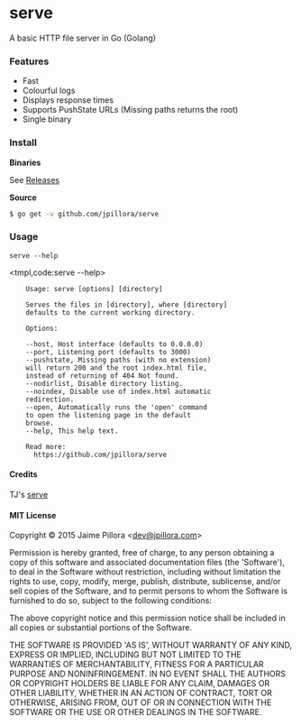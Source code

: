 
# serve

A basic HTTP file server in Go (Golang)

### Features

* Fast
* Colourful logs
* Displays response times
* Supports PushState URLs (Missing paths returns the root)
* Single binary

### Install

**Binaries**

See [Releases](https://github.com/jpillora/serve/releases/latest)

**Source**

``` sh
$ go get -v github.com/jpillora/serve
```
### Usage

`serve --help`

<tmpl,code:serve --help>
```
	Usage: serve [options] [directory]

	Serves the files in [directory], where [directory]
	defaults to the current working directory.

	Options:

	--host, Host interface (defaults to 0.0.0.0)
	--port, Listening port (defaults to 3000)
	--pushstate, Missing paths (with no extension)
	will return 200 and the root index.html file,
	instead of returning of 404 Not found.
	--nodirlist, Disable directory listing.
	--noindex, Disable use of index.html automatic
	redirection.
	--open, Automatically runs the 'open' command
	to open the listening page in the default
	browse.
	--help, This help text.

	Read more:
	  https://github.com/jpillora/serve
```
</tmpl>

#### Credits

TJ's [serve](https://npmjs.com/package/serve)

#### MIT License

Copyright © 2015 Jaime Pillora &lt;dev@jpillora.com&gt;

Permission is hereby granted, free of charge, to any person obtaining
a copy of this software and associated documentation files (the
'Software'), to deal in the Software without restriction, including
without limitation the rights to use, copy, modify, merge, publish,
distribute, sublicense, and/or sell copies of the Software, and to
permit persons to whom the Software is furnished to do so, subject to
the following conditions:

The above copyright notice and this permission notice shall be
included in all copies or substantial portions of the Software.

THE SOFTWARE IS PROVIDED 'AS IS', WITHOUT WARRANTY OF ANY KIND,
EXPRESS OR IMPLIED, INCLUDING BUT NOT LIMITED TO THE WARRANTIES OF
MERCHANTABILITY, FITNESS FOR A PARTICULAR PURPOSE AND NONINFRINGEMENT.
IN NO EVENT SHALL THE AUTHORS OR COPYRIGHT HOLDERS BE LIABLE FOR ANY
CLAIM, DAMAGES OR OTHER LIABILITY, WHETHER IN AN ACTION OF CONTRACT,
TORT OR OTHERWISE, ARISING FROM, OUT OF OR IN CONNECTION WITH THE
SOFTWARE OR THE USE OR OTHER DEALINGS IN THE SOFTWARE.